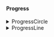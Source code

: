 #### Progress

<details>
  <summary>ProgressCircle</summary>

El componente ProgressCircle es un componente que muestra un círculo de progreso y opcionalmente el número de progreso.

```tsx
import {
    ProgressCircle,
    ProgressCircleProps,
} from "fenextjs-component/cjs/Progress/Circle";

<ProgressCircle p={progress} showP={true} className="custom-circle" />;
```

</details>

<details>
  <summary>ProgressLine</summary>

El componente ProgressLine es similar al componente ProgressCircle, pero en lugar de mostrar un círculo de progreso, muestra una barra de progreso horizontal.

```tsx
import {
    ProgressLine,
    ProgressLineProps,
} from "fenextjs-component/cjs/Progress/Line";

<ProgressLine p={progress} showP={true} className="custom-progress" />;
```

</details>
